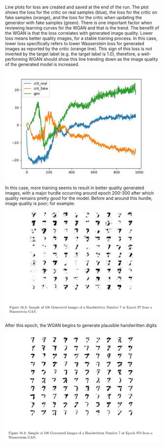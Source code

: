 Line plots for loss are created and saved at the end of the run. The plot shows the loss for
the critic on real samples (blue), the loss for the critic on fake samples (orange), and the loss for
the critic when updating the generator with fake samples (green). There is one important factor
when reviewing learning curves for the WGAN and that is the trend. The benefit of the WGAN
is that the loss correlates with generated image quality. Lower loss means better quality images,
for a stable training process. In this case, lower loss specifically refers to lower Wasserstein loss
for generated images as reported by the critic (orange line). This sign of this loss is not inverted
by the target label (e.g. the target label is 1.0), therefore, a well-performing WGAN should
show this line trending down as the image quality of the generated model is increased.

![](https://github.com/fenago/katacoda-scenarios/raw/master/generative-adversarial-networks/generative-adversarial-networks-chapter-16/steps/11/1.PNG)

In this case, more training seems to result in better quality generated images, with a major
hurdle occurring around epoch 200-300 after which quality remains pretty good for the model.
Before and around this hurdle, image quality is poor; for example:

![](https://github.com/fenago/katacoda-scenarios/raw/master/generative-adversarial-networks/generative-adversarial-networks-chapter-16/steps/11/2.PNG)

After this epoch, the WGAN begins to generate plausible handwritten digits

![](https://github.com/fenago/katacoda-scenarios/raw/master/generative-adversarial-networks/generative-adversarial-networks-chapter-16/steps/11/3.PNG)
